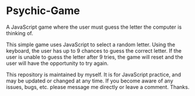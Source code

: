 # Psychic-Game
A JavaScript game where the user must guess the letter the computer is thinking of.

This simple game uses JavaScript to select a random letter. Using the keyboard, 
the user has up to 9 chances to guess the correct letter.
If the user is unable to guess the letter after 9 tries, the game will reset
and the user will have the opportunity to try again.

This repository is maintained by myself. It is for JavaScript practice,
and may be updated or changed at any time. If you become aware of any issues, bugs, etc. 
please message me directly or leave a comment. Thanks. 
